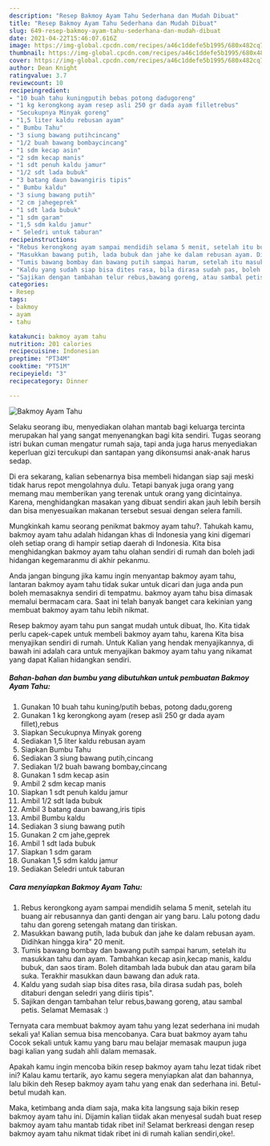 ```yaml
---
description: "Resep Bakmoy Ayam Tahu Sederhana dan Mudah Dibuat"
title: "Resep Bakmoy Ayam Tahu Sederhana dan Mudah Dibuat"
slug: 649-resep-bakmoy-ayam-tahu-sederhana-dan-mudah-dibuat
date: 2021-04-22T15:46:07.616Z
image: https://img-global.cpcdn.com/recipes/a46c1ddefe5b1995/680x482cq70/bakmoy-ayam-tahu-foto-resep-utama.jpg
thumbnail: https://img-global.cpcdn.com/recipes/a46c1ddefe5b1995/680x482cq70/bakmoy-ayam-tahu-foto-resep-utama.jpg
cover: https://img-global.cpcdn.com/recipes/a46c1ddefe5b1995/680x482cq70/bakmoy-ayam-tahu-foto-resep-utama.jpg
author: Dean Knight
ratingvalue: 3.7
reviewcount: 10
recipeingredient:
- "10 buah tahu kuningputih bebas potong dadugoreng"
- "1 kg kerongkong ayam resep asli 250 gr dada ayam filletrebus"
- "Secukupnya Minyak goreng"
- "1,5 liter kaldu rebusan ayam"
- " Bumbu Tahu"
- "3 siung bawang putihcincang"
- "1/2 buah bawang bombaycincang"
- "1 sdm kecap asin"
- "2 sdm kecap manis"
- "1 sdt penuh kaldu jamur"
- "1/2 sdt lada bubuk"
- "3 batang daun bawangiris tipis"
- " Bumbu kaldu"
- "3 siung bawang putih"
- "2 cm jahegeprek"
- "1 sdt lada bubuk"
- "1 sdm garam"
- "1,5 sdm kaldu jamur"
- " Seledri untuk taburan"
recipeinstructions:
- "Rebus kerongkong ayam sampai mendidih selama 5 menit, setelah itu buang air rebusannya dan ganti dengan air yang baru. Lalu potong dadu tahu dan goreng setengah matang dan tiriskan."
- "Masukkan bawang putih, lada bubuk dan jahe ke dalam rebusan ayam. Didihkan hingga kira&#34; 20 menit."
- "Tumis bawang bombay dan bawang putih sampai harum, setelah itu masukkan tahu dan ayam. Tambahkan kecap asin,kecap manis, kaldu bubuk, dan saos tiram. Boleh ditambah lada bubuk dan atau garam bila suka. Terakhir masukkan daun bawang dan aduk rata."
- "Kaldu yang sudah siap bisa dites rasa, bila dirasa sudah pas, boleh ditaburi dengan seledri yang diiris tipis&#34;."
- "Sajikan dengan tambahan telur rebus,bawang goreng, atau sambal petis. Selamat Memasak :)"
categories:
- Resep
tags:
- bakmoy
- ayam
- tahu

katakunci: bakmoy ayam tahu 
nutrition: 201 calories
recipecuisine: Indonesian
preptime: "PT34M"
cooktime: "PT51M"
recipeyield: "3"
recipecategory: Dinner

---
```



![Bakmoy Ayam Tahu](https://img-global.cpcdn.com/recipes/a46c1ddefe5b1995/680x482cq70/bakmoy-ayam-tahu-foto-resep-utama.jpg)

Selaku seorang ibu, menyediakan olahan mantab bagi keluarga tercinta merupakan hal yang sangat menyenangkan bagi kita sendiri. Tugas seorang istri bukan cuman mengatur rumah saja, tapi anda juga harus menyediakan keperluan gizi tercukupi dan santapan yang dikonsumsi anak-anak harus sedap.

Di era  sekarang, kalian sebenarnya bisa membeli hidangan siap saji meski tidak harus repot mengolahnya dulu. Tetapi banyak juga orang yang memang mau memberikan yang terenak untuk orang yang dicintainya. Karena, menghidangkan masakan yang dibuat sendiri akan jauh lebih bersih dan bisa menyesuaikan makanan tersebut sesuai dengan selera famili. 



Mungkinkah kamu seorang penikmat bakmoy ayam tahu?. Tahukah kamu, bakmoy ayam tahu adalah hidangan khas di Indonesia yang kini digemari oleh setiap orang di hampir setiap daerah di Indonesia. Kita bisa menghidangkan bakmoy ayam tahu olahan sendiri di rumah dan boleh jadi hidangan kegemaranmu di akhir pekanmu.

Anda jangan bingung jika kamu ingin menyantap bakmoy ayam tahu, lantaran bakmoy ayam tahu tidak sukar untuk dicari dan juga anda pun boleh memasaknya sendiri di tempatmu. bakmoy ayam tahu bisa dimasak memalui bermacam cara. Saat ini telah banyak banget cara kekinian yang membuat bakmoy ayam tahu lebih nikmat.

Resep bakmoy ayam tahu pun sangat mudah untuk dibuat, lho. Kita tidak perlu capek-capek untuk membeli bakmoy ayam tahu, karena Kita bisa menyajikan sendiri di rumah. Untuk Kalian yang hendak menyajikannya, di bawah ini adalah cara untuk menyajikan bakmoy ayam tahu yang nikamat yang dapat Kalian hidangkan sendiri.

<!--inarticleads1-->

##### Bahan-bahan dan bumbu yang dibutuhkan untuk pembuatan Bakmoy Ayam Tahu:

1. Gunakan 10 buah tahu kuning/putih bebas, potong dadu,goreng
1. Gunakan 1 kg kerongkong ayam (resep asli 250 gr dada ayam fillet),rebus
1. Siapkan Secukupnya Minyak goreng
1. Sediakan 1,5 liter kaldu rebusan ayam
1. Siapkan  Bumbu Tahu
1. Sediakan 3 siung bawang putih,cincang
1. Sediakan 1/2 buah bawang bombay,cincang
1. Gunakan 1 sdm kecap asin
1. Ambil 2 sdm kecap manis
1. Siapkan 1 sdt penuh kaldu jamur
1. Ambil 1/2 sdt lada bubuk
1. Ambil 3 batang daun bawang,iris tipis
1. Ambil  Bumbu kaldu
1. Sediakan 3 siung bawang putih
1. Gunakan 2 cm jahe,geprek
1. Ambil 1 sdt lada bubuk
1. Siapkan 1 sdm garam
1. Gunakan 1,5 sdm kaldu jamur
1. Sediakan  Seledri untuk taburan




<!--inarticleads2-->

##### Cara menyiapkan Bakmoy Ayam Tahu:

1. Rebus kerongkong ayam sampai mendidih selama 5 menit, setelah itu buang air rebusannya dan ganti dengan air yang baru. Lalu potong dadu tahu dan goreng setengah matang dan tiriskan.
1. Masukkan bawang putih, lada bubuk dan jahe ke dalam rebusan ayam. Didihkan hingga kira&#34; 20 menit.
1. Tumis bawang bombay dan bawang putih sampai harum, setelah itu masukkan tahu dan ayam. Tambahkan kecap asin,kecap manis, kaldu bubuk, dan saos tiram. Boleh ditambah lada bubuk dan atau garam bila suka. Terakhir masukkan daun bawang dan aduk rata.
1. Kaldu yang sudah siap bisa dites rasa, bila dirasa sudah pas, boleh ditaburi dengan seledri yang diiris tipis&#34;.
1. Sajikan dengan tambahan telur rebus,bawang goreng, atau sambal petis. Selamat Memasak :)




Ternyata cara membuat bakmoy ayam tahu yang lezat sederhana ini mudah sekali ya! Kalian semua bisa mencobanya. Cara buat bakmoy ayam tahu Cocok sekali untuk kamu yang baru mau belajar memasak maupun juga bagi kalian yang sudah ahli dalam memasak.

Apakah kamu ingin mencoba bikin resep bakmoy ayam tahu lezat tidak ribet ini? Kalau kamu tertarik, ayo kamu segera menyiapkan alat dan bahannya, lalu bikin deh Resep bakmoy ayam tahu yang enak dan sederhana ini. Betul-betul mudah kan. 

Maka, ketimbang anda diam saja, maka kita langsung saja bikin resep bakmoy ayam tahu ini. Dijamin kalian tiidak akan menyesal sudah buat resep bakmoy ayam tahu mantab tidak ribet ini! Selamat berkreasi dengan resep bakmoy ayam tahu nikmat tidak ribet ini di rumah kalian sendiri,oke!.

